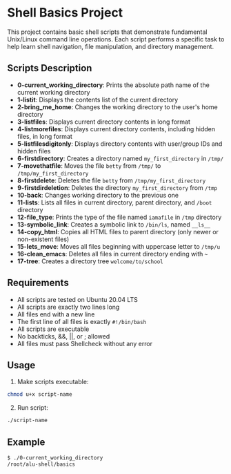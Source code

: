 # Shell Basics Project

This project contains basic shell scripts that demonstrate fundamental Unix/Linux command line operations. Each script performs a specific task to help learn shell navigation, file manipulation, and directory management.

## Scripts Description

* **0-current_working_directory**: Prints the absolute path name of the current working directory
* **1-listit**: Displays the contents list of the current directory
* **2-bring_me_home**: Changes the working directory to the user's home directory
* **3-listfiles**: Displays current directory contents in long format
* **4-listmorefiles**: Displays current directory contents, including hidden files, in long format
* **5-listfilesdigitonly**: Displays directory contents with user/group IDs and hidden files
* **6-firstdirectory**: Creates a directory named `my_first_directory` in `/tmp/`
* **7-movethatfile**: Moves the file `betty` from `/tmp/` to `/tmp/my_first_directory`
* **8-firstdelete**: Deletes the file `betty` from `/tmp/my_first_directory`
* **9-firstdirdeletion**: Deletes the directory `my_first_directory` from `/tmp`
* **10-back**: Changes working directory to the previous one
* **11-lists**: Lists all files in current directory, parent directory, and `/boot` directory
* **12-file_type**: Prints the type of the file named `iamafile` in `/tmp` directory
* **13-symbolic_link**: Creates a symbolic link to `/bin/ls`, named `__ls__`
* **14-copy_html**: Copies all HTML files to parent directory (only newer or non-existent files)
* **15-lets_move**: Moves all files beginning with uppercase letter to `/tmp/u`
* **16-clean_emacs**: Deletes all files in current directory ending with `~`
* **17-tree**: Creates a directory tree `welcome/to/school`

## Requirements

* All scripts are tested on Ubuntu 20.04 LTS
* All scripts are exactly two lines long
* All files end with a new line
* The first line of all files is exactly `#!/bin/bash`
* All scripts are executable
* No backticks, &&, ||, or ; allowed
* All files must pass Shellcheck without any error

## Usage

1. Make scripts executable:
```bash
chmod u+x script-name
```

2. Run script:
```bash
./script-name
```

## Example

```bash
$ ./0-current_working_directory
/root/alu-shell/basics
```
